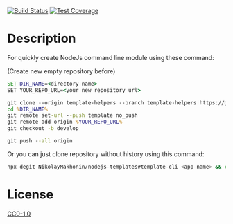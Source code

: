 <!-- [![NPM Version][npm-image]][npm-url] -->
<!-- [![NPM Downloads][downloads-image]][downloads-url] -->
<!-- [![Node.js Version][node-version-image]][node-version-url] -->
[![Build Status][travis-image]][travis-url]
[![Test Coverage][coveralls-image]][coveralls-url]

# Description

For quickly create NodeJs command line module using these command:

(Create new empty repository before)

```cmd
SET DIR_NAME=<directory name>
SET YOUR_REPO_URL=<your new repository url>

git clone --origin template-helpers --branch template-helpers https://github.com/NikolayMakhonin/nodejs-templates.git %DIR_NAME%
cd %DIR_NAME%
git remote set-url --push template no_push
git remote add origin %YOUR_REPO_URL%
git checkout -b develop

git push --all origin

```

Or you can just clone repository without history using this command:
```bash
npx degit NikolayMakhonin/nodejs-templates#template-cli <app name> && cd <app name> && npm i && npm run test
```

# License

[CC0-1.0](LICENSE)

[npm-image]: https://img.shields.io/npm/v/nodejs-templates.svg
[npm-url]: https://npmjs.org/package/nodejs-templates
[node-version-image]: https://img.shields.io/node/v/nodejs-templates.svg
[node-version-url]: https://nodejs.org/en/download/
[travis-image]: https://travis-ci.org/NikolayMakhonin/nodejs-templates.svg?branch=template-cli
[travis-url]: https://travis-ci.org/NikolayMakhonin/nodejs-templates?branch=template-cli
[coveralls-image]: https://coveralls.io/repos/github/NikolayMakhonin/nodejs-templates/badge.svg?branch=template-cli
[coveralls-url]: https://coveralls.io/github/NikolayMakhonin/nodejs-templates?branch=template-cli
[downloads-image]: https://img.shields.io/npm/dm/nodejs-templates.svg
[downloads-url]: https://npmjs.org/package/nodejs-templates
[npm-url]: https://npmjs.org/package/nodejs-templates
